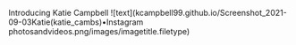 Introducing Katie Campbell
![text](kcampbell99.github.io/Screenshot_2021-09-03Katie(katie_cambs)•Instagram photosandvideos.png/images/imagetitle.filetype)
